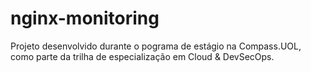 # nginx-monitoring
Projeto desenvolvido durante o pograma de estágio na Compass.UOL, como parte da trilha de especialização em Cloud &amp; DevSecOps. 
